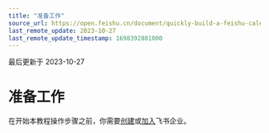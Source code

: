 ```yaml
---
title: "准备工作"
source_url: https://open.feishu.cn/document/quickly-build-a-feishu-calendar-schedule/preparation
last_remote_update: 2023-10-27
last_remote_update_timestamp: 1698392881000
---
```

最后更新于 2023-10-27

# 准备工作

在开始本教程操作步骤之前，你需要[创建](https://www.feishu.cn/hc/zh-CN/articles/360043741453)或[加入](https://www.feishu.cn/hc/zh-CN/articles/360043496893)飞书企业。
<!--
在开始本教程操作步骤之前，你需要完成以下准备工作。

- [创建](https://www.feishu.cn/hc/zh-CN/articles/360043741453)或[加入](https://www.feishu.cn/hc/zh-CN/articles/360043496893)飞书企业。

- 你需要在本地已开发一个用于接收事件回调的服务（例如，HTTP 服务），且该服务需要具备公网访问能力。后续在应用内配置事件订阅时，需要填写服务对应的请求地址。关于事件订阅的配置流程介绍，参见[事件订阅流程](https://open.feishu.cn/document/ukTMukTMukTM/uUTNz4SN1MjL1UzM#69f86198)。
-->
